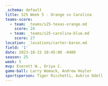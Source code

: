 ```yaml
---
_schema: default
title: S25 Week 5 - Orange vs Carolina
teams-score:
  - team: _teams/s25-texas-orange.md
    score: 24
  - team: _teams/s25-carolina-blue.md
    score: 27
location: _locations/carter-baron.md
field: '1'
date: 2023-10-15 10:45:00 -0400
season: 25
week: 5
mvp: Everett W., Oriya C.
game-ball: Larry Womack, Andrew Hoyler
sportsperson: Tiger Ricchetti, Aubrie Odell
---
```

